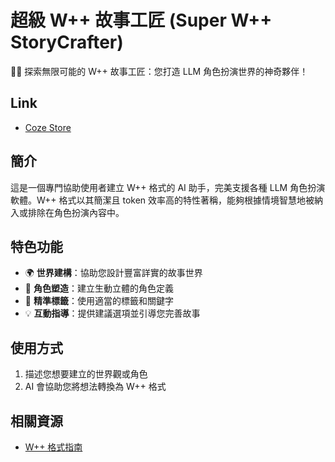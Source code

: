 # 超級 W++ 故事工匠 (Super W++ StoryCrafter)

📝✨ 探索無限可能的 W++ 故事工匠：您打造 LLM 角色扮演世界的神奇夥伴！

## Link

- [Coze Store](https://www.coze.com/s/Zs8DfuwFg/)

## 簡介

這是一個專門協助使用者建立 W++ 格式的 AI 助手，完美支援各種 LLM 角色扮演軟體。W++ 格式以其簡潔且 token 效率高的特性著稱，能夠根據情境智慧地被納入或排除在角色扮演內容中。

## 特色功能

- 🌍 **世界建構**：協助您設計豐富詳實的故事世界
- 👥 **角色塑造**：建立生動立體的角色定義
- 🎯 **精準標籤**：使用適當的標籤和關鍵字
- 💡 **互動指導**：提供建議選項並引導您完善故事

## 使用方式

1. 描述您想要建立的世界觀或角色
2. AI 會協助您將想法轉換為 W++ 格式

## 相關資源

- [W++ 格式指南](https://rentry.co/WPP_For_Dummies)
